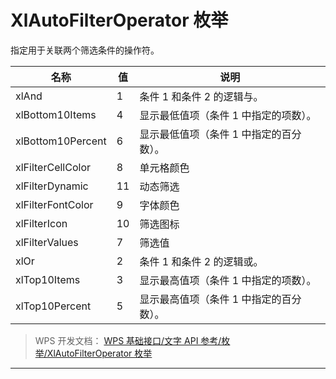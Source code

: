 # XlAutoFilterOperator 枚举

指定用于关联两个筛选条件的操作符。

| 名称              | 值  | 说明                                    |
|-------------------|-----|-----------------------------------------|
| xlAnd             | 1   | 条件 1 和条件 2 的逻辑与。              |
| xlBottom10Items   | 4   | 显示最低值项（条件 1 中指定的项数）。   |
| xlBottom10Percent | 6   | 显示最低值项（条件 1 中指定的百分数）。 |
| xlFilterCellColor | 8   | 单元格颜色                              |
| xlFilterDynamic   | 11  | 动态筛选                                |
| xlFilterFontColor | 9   | 字体颜色                                |
| xlFilterIcon      | 10  | 筛选图标                                |
| xlFilterValues    | 7   | 筛选值                                  |
| xlOr              | 2   | 条件 1 和条件 2 的逻辑或。              |
| xlTop10Items      | 3   | 显示最高值项（条件 1 中指定的项数）。   |
| xlTop10Percent    | 5   | 显示最高值项（条件 1 中指定的百分数）。 |

> WPS 开发文档： [WPS 基础接口/文字 API 参考/枚举/XlAutoFilterOperator 枚举](https://qn.cache.wpscdn.cn/encs/doc/office_v19/topics/WPS%20%E5%9F%BA%E7%A1%80%E6%8E%A5%E5%8F%A3/%E6%96%87%E5%AD%97%20API%20%E5%8F%82%E8%80%83/%E6%9E%9A%E4%B8%BE/XlAutoFilterOperator%20%E6%9E%9A%E4%B8%BE.html)

------------------------------------------------------------------------
